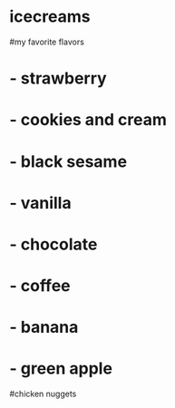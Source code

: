 # icecreams

#my favorite flavors
# - strawberry
# - cookies and cream
# - black sesame
# - vanilla
# - chocolate
# - coffee
# - banana
# - green apple

#chicken nuggets
